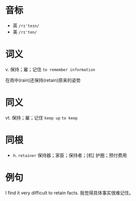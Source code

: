 # 音标

- 英 `/rɪ'teɪn/`
- 美 `/rɪ'ten/`

# 词义

v. 保持；雇；记住
`to remember information`



在雨中(rain)还保持(retain)原来的姿势

# 同义

vt. 保持；雇；记住
`keep up` `to keep`

# 同根

- n. `retainer` 保持器；家臣；保持者；[机] 护圈；预付费用

# 例句

I find it very difficult to retain facts.
我觉得具体事实很难记住。


